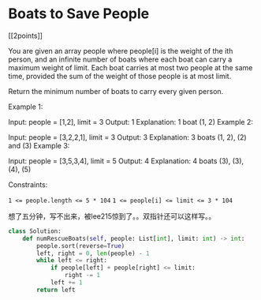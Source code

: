 # Boats to Save People

[[2points]]

You are given an array people where people[i] is the weight of the ith person, and an infinite number of boats where each boat can carry a maximum weight of limit. Each boat carries at most two people at the same time, provided the sum of the weight of those people is at most limit.

Return the minimum number of boats to carry every given person.

Example 1:

Input: people = [1,2], limit = 3
Output: 1
Explanation: 1 boat (1, 2)
Example 2:

Input: people = [3,2,2,1], limit = 3
Output: 3
Explanation: 3 boats (1, 2), (2) and (3)
Example 3:

Input: people = [3,5,3,4], limit = 5
Output: 4
Explanation: 4 boats (3), (3), (4), (5)

Constraints:

`1 <= people.length <= 5 * 104`
`1 <= people[i] <= limit <= 3 * 104`

想了五分钟，写不出来，被lee215惊到了。。双指针还可以这样写。。

```python
class Solution:
    def numRescueBoats(self, people: List[int], limit: int) -> int:
        people.sort(reverse=True)
        left, right = 0, len(people) - 1
        while left <= right:
            if people[left] + people[right] <= limit: 
                right -= 1
            left += 1
        return left
```
